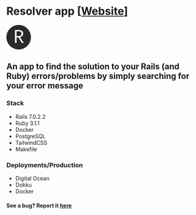 # Resolver app [[Website](https://resolver.site)]

<img src="app/assets/images/icon.png" alt="Resolver icon">

## An app to find the solution to your Rails (and Ruby) errors/problems by simply searching for your error message

### Stack

- Rails 7.0.2.2
- Ruby 3.1.1
- Docker
- PostgreSQL
- TailwindCSS
- Makefile

### Deployments/Production

- Digital Ocean
- Dokku
- Docker

#### See a bug? Report it [here](https://github.com/rayhanw/resolver/issues/new)
